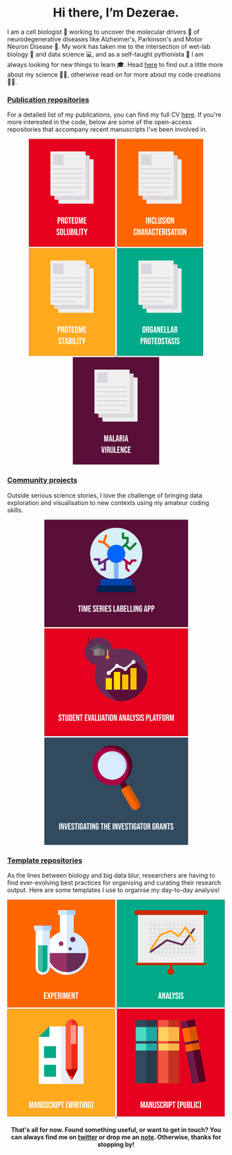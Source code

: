 
<h1 align = "center">Hi there, I’m Dezerae. </h1>


I am a cell biologist :microbe: working to uncover the molecular drivers :test_tube: of neurodegenerative diseases like Alzheimer's, Parkinson's and Motor Neuron Disease :brain:. My work has taken me to the intersection of wet-lab biology :microscope: and data science :computer:, and as a self-taught pythonista :snake: I am always looking for new things to learn  :mortar_board:. Head [here](https://dezeraecox.com/about-me/) to find out a little more about my science :woman_scientist:,  otherwise read on for more about my code creations :woman_technologist:. 


### [Publication repositories](README_complete.md/#publication-repositories)


For a detailed list of my publications, you can find my full CV [here](https://dezeraecox.com/cv-publications/). If you're more interested in the code, below are some of the open-access repositories that accompany recent manuscripts I've been involved in. 

<p align='center'>
<a href="https://github.com/dezeraecox-manuscripts/SUI_Proteome-solubility">
    <img alt="proteome_solubility" src="images/paper_1.png"
    width=200px>
</a>
<a href="https://github.com/dezeraecox-manuscripts/ORMSBY_Htt-inclusion-characterisation">
    <img alt="inclusion-characterisation" src="images/paper_2.png"
    width=200px>
</a>
<a href="https://github.com/dezeraecox-manuscripts/COX_Proteome-stability">
    <img alt="proteome-stability" src="images/paper_3.png"
    width=200px>
</a>
<a href="https://github.com/dezeraecox-manuscripts/RAEBURN_Nuclear-versus-cytoplasmic-proteostasis">
    <img alt="organellar-proteostasis" src="images/paper_4.png"
    width=200px>
</a>
<a href="https://github.com/ocarmo/EMP1-trafficking_PTP7-analysis">
    <img alt="malaria-virulence" src="images/paper_5.png"
    width=200px>
</a>
</p>

### [Community projects](README_complete.md/#community-projects)


Outside serious science stories, I love the challenge of bringing data exploration and visualisation to new contexts using my amateur coding skills.

<p align='center'>
<a href="https://github.com/dezeraecox/time-series-labelling-app">
    <img alt="tsla" src="images/tsla.png"
    width=333px>
</a>

<a href="https://github.com/dezeraecox/student-metrics-analysis-platform">
    <img alt="pears" src="images/pears.png"
    width=333px>
</a>

<a href="https://github.com/dezeraecox/Investigator-Grants-2020">
    <img alt="investigators" src="images/investigators.png"
    width=333px>
</a>
</p>


### [Template repositories](README_complete.md/#template-repositories)

As the lines between biology and big data blur, researchers are having to find ever-evolving best practices for organising and curating their research output. Here are some templates I use to organise my day-to-day analysis!

<p align='center'>
<a href="https://github.com/dezeraecox-experiments/experiment">
    <img alt="experiment" src="images/experiment.png"
    width=250px>
</a>


<a href="https://github.com/dezeraecox-experiments/analysis">
    <img alt="analysis" src="images/analysis.png"
    width=250px>
</a>


<a href="https://github.com/dezeraecox-manuscripts/manuscript_writing">
    <img alt="manuscript_writing" src="images/manuscript_writing.png"
    width=250px>
</a>


<a href="https://github.com/dezeraecox-manuscripts/manuscript_public">
    <img alt="manuscript_writing" src="images/manuscripts_publishing.png"
    width=250px>
</a>
</p>




<h4 align = "center">That's all for now. Found something useful, or want to get in touch? You can always find me on <a href='https://twitter.com/dezeraecox'>twitter</a> or drop me an <a href='https://dezeraecox.com/contact/'>note</a>. Otherwise, thanks for stopping by!</h4>